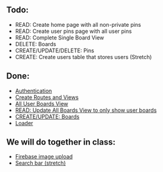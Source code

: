 ## Todo:

- READ: Create home page with all non-private pins
- READ: Create user pins page with all user pins
- READ: Complete Single Board View
- DELETE: Boards
- CREATE/UPDATE/DELETE: Pins
- CREATE: Create users table that stores users (Stretch)

## Done:
- [Authentication](https://github.com/nss-evening-cohort-13/react-pinterest/pull/1/files)
- [Create Routes and Views](https://github.com/nss-evening-cohort-13/react-pinterest/pull/2/files)
- [All User Boards View](https://github.com/nss-evening-cohort-13/react-pinterest/blob/main/src/views/Boards.js)
- [READ: Update All Boards View to only show user boards](https://github.com/nss-evening-cohort-13/react-pinterest/pull/3/files)
- [CREATE/UPDATE: Boards](https://github.com/nss-evening-cohort-13/react-pinterest/pull/6/files)
- [Loader](https://github.com/nss-evening-cohort-13/react-pinterest/blob/main/src/components/Loader/index.js)

## We will do together in class:
- [Firebase image upload](https://github.com/nss-evening-cohort-13/react-pinterest/blob/e9a44ee4e2c70d86a932b26ab9d909af9b9e89d6/src/components/Forms/BoardForm.js#L24)
- [Search bar (stretch)](https://github.com/nss-evening-cohort-13/react-pinterest/pull/5/files)
